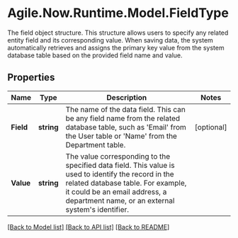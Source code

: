 # Agile.Now.Runtime.Model.FieldType
The field object structure. This structure allows users to specify any related entity field and its corresponding value. When saving data, the system automatically retrieves and assigns the primary key value from the system database table based on the provided field name and value.

## Properties

Name | Type | Description | Notes
------------ | ------------- | ------------- | -------------
**Field** | **string** | The name of the data field. This can be any field name from the related database table, such as &#39;Email&#39; from the User table or &#39;Name&#39; from the Department table. | [optional] 
**Value** | **string** | The value corresponding to the specified data field. This value is used to identify the record in the related database table. For example, it could be an email address, a department name, or an external system&#39;s identifier. | 

[[Back to Model list]](../../README.md#documentation-for-models) [[Back to API list]](../../README.md#documentation-for-api-endpoints) [[Back to README]](../../README.md)

